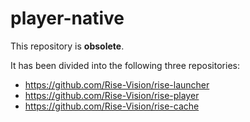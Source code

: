 # player-native

This repository is **obsolete**.

It has been divided into the following three repositories:

 - https://github.com/Rise-Vision/rise-launcher
 - https://github.com/Rise-Vision/rise-player
 - https://github.com/Rise-Vision/rise-cache
